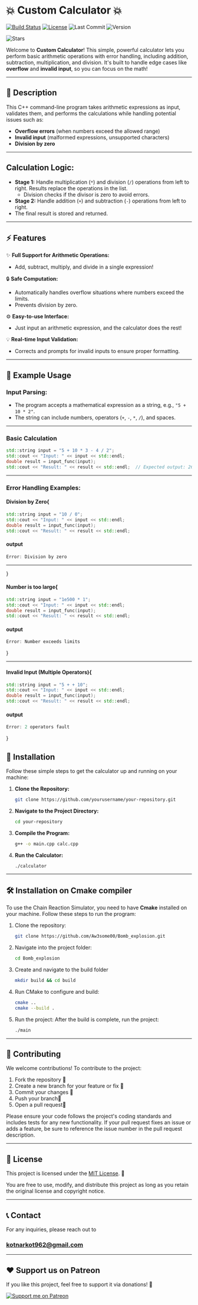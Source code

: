 # 💥 **Custom Calculator** 💥

[![Build Status](https://img.shields.io/badge/build-passing-darkgreen)](https://shields.io/)
[![License](https://img.shields.io/badge/license-MIT-blue)](https://opensource.org/licenses/MIT)
![Last Commit](https://img.shields.io/github/last-commit/Aw3some00/Bomb_explosion)
![Version](https://img.shields.io/badge/version-v1.0.1-blue)

![Stars](https://img.shields.io/github/stars/username/repository?style=social)

Welcome to **Custom Calculator**! This simple, powerful calculator lets you perform basic arithmetic operations with error handling, including addition, subtraction, multiplication, and division. It's built to handle edge cases like **overflow** and **invalid input**, so you can focus on the math!

---

## 📝 **Description**

This C++ command-line program takes arithmetic expressions as input, validates them, and performs the calculations while handling potential issues such as:
- **Overflow errors** (when numbers exceed the allowed range)
- **Invalid input** (malformed expressions, unsupported characters)
- **Division by zero**

---
## **Calculation Logic:**
- **Stage 1:** Handle multiplication (`*`) and division (`/`) operations from left to right. Results replace the operations in the list.
   - Division checks if the divisor is zero to avoid errors.
- **Stage 2:** Handle addition (`+`) and subtraction (`-`) operations from left to right.
- The final result is stored and returned.

---

## ⚡ **Features**

✨ **Full Support for Arithmetic Operations:**
- Add, subtract, multiply, and divide in a single expression!

🔒 **Safe Computation:**
- Automatically handles overflow situations where numbers exceed the limits.
- Prevents division by zero.

⚙️ **Easy-to-use Interface:**
- Just input an arithmetic expression, and the calculator does the rest!

💡 **Real-time Input Validation:**
- Corrects and prompts for invalid inputs to ensure proper formatting.

---

## 🌟 **Example Usage**
### **Input Parsing:**
- The program accepts a mathematical expression as a string, e.g., `"5 + 10 * 2"`.
- The string can include numbers, operators (`+`, `-`, `*`, `/`), and spaces.

---

### **Basic Calculation**

```cpp
std::string input = "5 + 10 * 3 - 4 / 2"; 
std::cout << "Input: " << input << std::endl;
double result = input_func(input); 
std::cout << "Result: " << result << std::endl;  // Expected output: 26
```
---

### **Error Handling Examples:**
#### **Division by Zero**{
```cpp
std::string input = "10 / 0"; 
std::cout << "Input: " << input << std::endl;
double result = input_func(input); 
std::cout << "Result: " << result << std::endl;

```
#### **output**
```cpp
Error: Division by zero
```
---

}
#### **Number is too large**{
```cpp 
std::string input = "1e500 * 1"; 
std::cout << "Input: " << input << std::endl;
double result = input_func(input); 
std::cout << "Result: " << result << std::endl;
```
#### **output**
```cpp
Error: Number exceeds limits
```
}

---
#### **Invalid Input (Multiple Operators)**{
```cpp
std::string input = "5 + + 10"; 
std::cout << "Input: " << input << std::endl;
double result = input_func(input); 
std::cout << "Result: " << result << std::endl;
```
#### **output**
```cpp
Error: 2 operators fault
```
}





## 🔨 **Installation**

Follow these simple steps to get the calculator up and running on your machine:

1. **Clone the Repository:**
   ```bash
   git clone https://github.com/yourusername/your-repository.git
2. **Navigate to the Project Directory:**
    ```bash
   cd your-repository

3. **Compile the Program:**
    ```bash
   g++ -o main.cpp calc.cpp
4. **Run the Calculator:**
    ```bash 
    ./calculator
   
---

## 🛠️ Installation on Cmake compiler

To use the Chain Reaction Simulator, you need to have **Cmake** installed on your machine. Follow these steps to run the program:

1. Clone the repository:

   ```bash
   git clone https://github.com/Aw3some00/Bomb_explosion.git
2. Navigate into the project folder:
   ```bash 
   cd Bomb_explosion
3. Create and navigate to the build folder
   ```bash 
   mkdir build && cd build
4. Run CMake to configure and build:   
    ```bash 
   cmake ..
    cmake --build .
5. Run the project: After the build is complete, run the project:
   ```bash 
   ./main

---





## 🤝 Contributing

We welcome contributions! To contribute to the project:

1. Fork the repository 🍴
2. Create a new branch for your feature or fix 🌱
3. Commit your changes 📝
4. Push your branch🚀
5. Open a pull request🔄

Please ensure your code follows the project's coding standards and includes tests for any new functionality. If your pull request fixes an issue or adds a feature, be sure to reference the issue number in the pull request description.

---

## 📝 License

This project is licensed under the [MIT License](https://opensource.org/licenses/MIT). 🎉

You are free to use, modify, and distribute this project as long as you retain the original license and copyright notice.

---

## 📞 Contact

For any inquiries, please reach out to
### **kotnarkot962@gmail.com**

---
## ♥️ Support us on Patreon
If you like this project, feel free to support it via donations! 🙌

[![Support me on Patreon](https://img.shields.io/badge/Support_Patreon-FF424D?style=for-the-badge&logo=patreon&logoColor=white)](https://www.patreon.com/c/Aw3some?fromConcierge=true)



